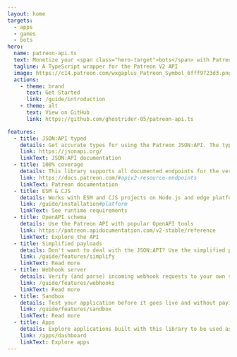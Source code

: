 ```yaml
---
layout: home
targets:
  - apps
  - games
  - bots
hero:
  name: patreon-api.ts
  text: Monetize your <span class="hero-target">bots</span> with Patreon
  tagline: A TypeScript wrapper for the Patreon V2 API
  image: https://c14.patreon.com/wxgaplus_Patreon_Symbol_6fff9723d3.png
  actions:
    - theme: brand
      text: Get Started
      link: /guide/introduction
    - theme: alt
      text: View on GitHub
      link: https://github.com/ghostrider-05/patreon-api.ts

features:
  - title: JSON:API typed
    details: Get accurate types for using the Patreon JSON:API. The types will display the exact resources you requested
    link: https://jsonapi.org/
    linkText: JSON:API documentation
  - title: 100% coverage
    details: This library supports all documented endpoints for the version 2 API
    link: https://docs.patreon.com/#apiv2-resource-endpoints
    linkText: Patreon documentation
  - title: ESM & CJS
    details: Works with ESM and CJS projects on Node.js and edge platforms, like Cloudflare, and no dependencies!
    link: /guide/installation#platform
    linkText: See runtime requirements
  - title: OpenAPI schema
    details: Use the Patreon API with popular OpenAPI tools
    link: https://patreon.apidocumentation.com/v2-stable/reference
    linkText: Explore the API
  - title: Simplified payloads
    details: Don't want to deal with the JSON:API? Use the simplified payloads
    link: /guide/features/simplify
    linkText: Read more
  - title: Webhook server
    details: Verify (and parse) incoming webhook requests to your own server
    link: /guide/features/webhooks
    linkText: Read more
  - title: Sandbox
    details: Test your application before it goes live and without paying to yourself
    link: /guide/features/sandbox
    linkText: Read more
  - title: Apps
    details: Explore applications built with this library to be used as templates
    link: /apps/dashboard
    linkText: Explore apps
---
```


<script setup lang="ts">
import { onMounted, nextTick } from 'vue'
import { useData } from 'vitepress'
import { useIntervalFn } from '@vueuse/core'

const { page } = useData()
let index = 0

function replaceTarget () {
  if (page.value.frontmatter.layout !== 'home') return
  const { targets } = page.value.frontmatter

  document.getElementsByClassName('hero-target').item(0).innerHTML = targets[index]
  index = (targets.length - 1) === index ? 0 : ++index
}

const { resume } = useIntervalFn(() => {
  replaceTarget()
}, 5_000)

onMounted(() => nextTick(() => resume()))
</script>

<style>
.hero-target {
  color: var(--vp-c-brand-1) !important;
}

.image-src {
  border-radius: 10px;
}
</style>
